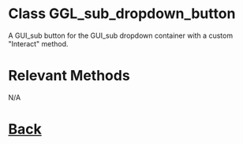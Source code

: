 # Class GGL_sub_dropdown_button

A GUI_sub button for the GUI_sub dropdown container with a custom "Interact" method.

# Relevant Methods

N/A

# [Back](https://github.com/Ced30/GML-GUI-Library-GGL-Documentation/blob/main/API/Struct_Prefabs.md)


